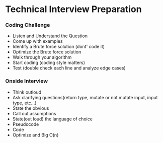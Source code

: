 # Technical Interview Preparation

### Coding Challenge

* Listen and Understand the Question
* Come up with examples
* Identify a Brute force solution (dont' code it)
* Optimize the Brute force solution
* Walk through your algorithm
* Start coding (coding style matters)
* Test (double check each line and analyze edge cases)


### Onside Interview

* Think outloud
* Ask clarifying questions(return type, mutate or not mutate input, input type, etc...)
* State the obvious
* Call out assumptions
* State(out loud) the language of choice
* Pseudocode
* Code
* Optimize and Big O(n) 

